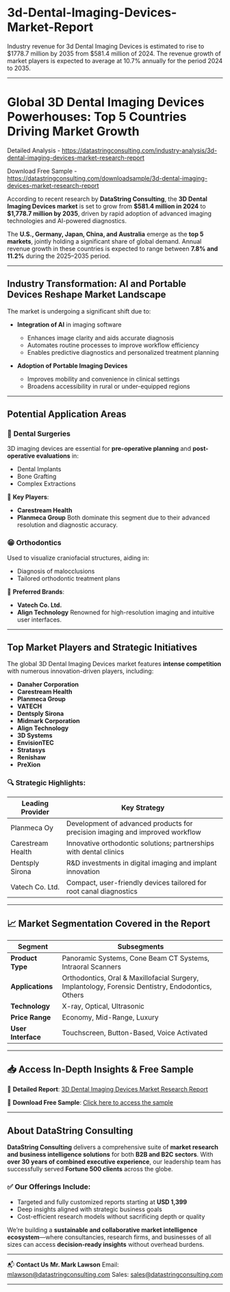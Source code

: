 # 3d-Dental-Imaging-Devices-Market-Report
Industry revenue for 3d Dental Imaging Devices is estimated to rise to $1778.7 million by 2035 from $581.4 million of 2024. The revenue growth of market players is expected to average at 10.7% annually for the period 2024 to 2035.

---

# **Global 3D Dental Imaging Devices Powerhouses: Top 5 Countries Driving Market Growth**

Detailed Analysis - https://datastringconsulting.com/industry-analysis/3d-dental-imaging-devices-market-research-report

Download Free Sample - https://datastringconsulting.com/downloadsample/3d-dental-imaging-devices-market-research-report

According to recent research by **DataString Consulting**, the **3D Dental Imaging Devices market** is set to grow from **\$581.4 million in 2024** to **\$1,778.7 million by 2035**, driven by rapid adoption of advanced imaging technologies and AI-powered diagnostics.

The **U.S., Germany, Japan, China, and Australia** emerge as the **top 5 markets**, jointly holding a significant share of global demand. Annual revenue growth in these countries is expected to range between **7.8% and 11.2%** during the 2025–2035 period.

---

## **Industry Transformation: AI and Portable Devices Reshape Market Landscape**

The market is undergoing a significant shift due to:

* **Integration of AI** in imaging software

  * Enhances image clarity and aids accurate diagnosis
  * Automates routine processes to improve workflow efficiency
  * Enables predictive diagnostics and personalized treatment planning

* **Adoption of Portable Imaging Devices**

  * Improves mobility and convenience in clinical settings
  * Broadens accessibility in rural or under-equipped regions

---

## **Potential Application Areas**

### 🔬 **Dental Surgeries**

3D imaging devices are essential for **pre-operative planning** and **post-operative evaluations** in:

* Dental Implants
* Bone Grafting
* Complex Extractions

📌 **Key Players**:

* **Carestream Health**
* **Planmeca Group**
  Both dominate this segment due to their advanced resolution and diagnostic accuracy.

### 😁 **Orthodontics**

Used to visualize craniofacial structures, aiding in:

* Diagnosis of malocclusions
* Tailored orthodontic treatment plans

📌 **Preferred Brands**:

* **Vatech Co. Ltd.**
* **Align Technology**
  Renowned for high-resolution imaging and intuitive user interfaces.

---

## **Top Market Players and Strategic Initiatives**

The global 3D Dental Imaging Devices market features **intense competition** with numerous innovation-driven players, including:

* **Danaher Corporation**
* **Carestream Health**
* **Planmeca Group**
* **VATECH**
* **Dentsply Sirona**
* **Midmark Corporation**
* **Align Technology**
* **3D Systems**
* **EnvisionTEC**
* **Stratasys**
* **Renishaw**
* **PreXion**

### 🔍 Strategic Highlights:

| **Leading Provider** | **Key Strategy**                                                             |
| -------------------- | ---------------------------------------------------------------------------- |
| Planmeca Oy          | Development of advanced products for precision imaging and improved workflow |
| Carestream Health    | Innovative orthodontic solutions; partnerships with dental clinics           |
| Dentsply Sirona      | R\&D investments in digital imaging and implant innovation                   |
| Vatech Co. Ltd.      | Compact, user-friendly devices tailored for root canal diagnostics           |

---

## 📈 **Market Segmentation Covered in the Report**

| **Segment**        | **Subsegments**                                                                                   |
| ------------------ | ------------------------------------------------------------------------------------------------- |
| **Product Type**   | Panoramic Systems, Cone Beam CT Systems, Intraoral Scanners                                       |
| **Applications**   | Orthodontics, Oral & Maxillofacial Surgery, Implantology, Forensic Dentistry, Endodontics, Others |
| **Technology**     | X-ray, Optical, Ultrasonic                                                                        |
| **Price Range**    | Economy, Mid-Range, Luxury                                                                        |
| **User Interface** | Touchscreen, Button-Based, Voice Activated                                                        |

---

## 📥 **Access In-Depth Insights & Free Sample**

🔗 **Detailed Report**:
[3D Dental Imaging Devices Market Research Report](https://datastringconsulting.com/industry-analysis/3d-dental-imaging-devices-market-research-report)

📄 **Download Free Sample**:
[Click here to access the sample](https://datastringconsulting.com/downloadsample/3d-dental-imaging-devices-market-research-report)

---

## **About DataString Consulting**

**DataString Consulting** delivers a comprehensive suite of **market research and business intelligence solutions** for both **B2B and B2C sectors**. With **over 30 years of combined executive experience**, our leadership team has successfully served **Fortune 500 clients** across the globe.

### ✅ Our Offerings Include:

* Targeted and fully customized reports starting at **USD 1,399**
* Deep insights aligned with strategic business goals
* Cost-efficient research models without sacrificing depth or quality

We’re building a **sustainable and collaborative market intelligence ecosystem**—where consultancies, research firms, and businesses of all sizes can access **decision-ready insights** without overhead burdens.

---

📬 **Contact Us**
**Mr. Mark Lawson**
Email: [mlawson@datastringconsulting.com](mailto:mlawson@datastringconsulting.com)
Sales: [sales@datastringconsulting.com](mailto:sales@datastringconsulting.com)

---

